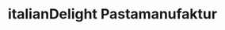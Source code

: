 ---
title: "italianDelight Pastamanufaktur"
url: /saarbruecken/italiandelight-pastamanufaktur/
shop: Feinkost
---